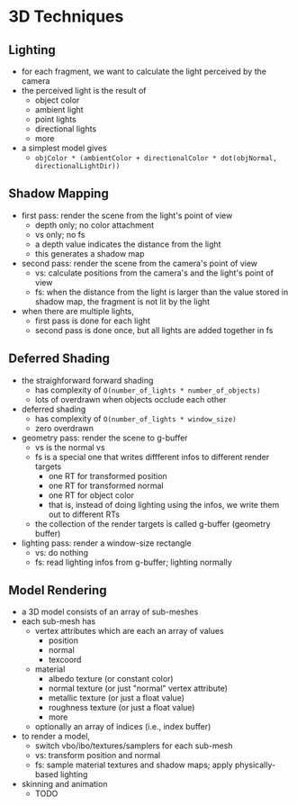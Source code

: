 3D Techniques
=============

## Lighting

- for each fragment, we want to calculate the light perceived by the camera
- the perceived light is the result of
  - object color
  - ambient light
  - point lights
  - directional lights
  - more
- a simplest model gives
  - `objColor * (ambientColor + directionalColor * dot(objNormal, directionalLightDir))`

## Shadow Mapping

- first pass: render the scene from the light's point of view
  - depth only; no color attachment
  - vs only; no fs
  - a depth value indicates the distance from the light
  - this generates a shadow map
- second pass: render the scene from the camera's point of view
  - vs: calculate positions from the camera's and the light's point of view
  - fs: when the distance from the light is larger than the value stored in
    shadow map, the fragment is not lit by the light
- when there are multiple lights,
  - first pass is done for each light
  - second pass is done once, but all lights are added together in fs

## Deferred Shading

- the straighforward forward shading
  - has complexity of `O(number_of_lights * number_of_objects)`
  - lots of overdrawn when objects occlude each other
- deferred shading
  - has complexity of `O(number_of_lights * window_size)`
  - zero overdrawn
- geometry pass: render the scene to g-buffer
  - vs is the normal vs
  - fs is a special one that writes diffferent infos to different render
    targets
    - one RT for transformed position
    - one RT for transformed normal
    - one RT for object color
    - that is, instead of doing lighting using the infos, we write them out to
      different RTs
  - the collection of the render targets is called g-buffer (geometry buffer)
- lighting pass: render a window-size rectangle
  - vs: do nothing
  - fs: read lighting infos from g-buffer; lighting normally

## Model Rendering

- a 3D model consists of an array of sub-meshes
- each sub-mesh has
  - vertex attributes which are each an array of values
    - position
    - normal
    - texcoord
  - material
    - albedo texture (or constant color)
    - normal texture (or just "normal" vertex attribute)
    - metallic texture (or just a float value)
    - roughness texture (or just a float value)
    - more
  - optionally an array of indices (i.e., index buffer)
- to render a model,
  - switch vbo/ibo/textures/samplers for each sub-mesh
  - vs: transform position and normal
  - fs: sample material textures and shadow maps; apply physically-based
    lighting
- skinning and animation
  - TODO
